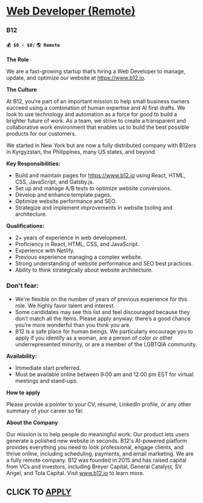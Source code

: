 # [Web Developer (Remote)](https://www.remotewlb.com/apply/web-developer-remote)  
### B12  
#### `💰 $0 - $0/` `🌎 Remote`  

**The Role**

We are a fast-growing startup that’s hiring a Web Developer to manage, update, and optimize our website at https://www.b12.io.

**The Culture**

At B12, you’re part of an important mission to help small business owners succeed using a combination of human expertise and AI first drafts. We look to use technology and automation as a force for good to build a brighter future of work. As a team, we strive to create a transparent and collaborative work environment that enables us to build the best possible products for our customers.

We started in New York but are now a fully distributed company with B12ers in Kyrgyzstan, the Philippines, many US states, and beyond.

**Key Responsibilities:**

  * Build and maintain pages for https://www.b12.io using React, HTML, CSS, JavaScript, and Gatsby.js.
  * Set up and manage A/B tests to optimize website conversions.
  * Develop and enhance template pages.
  * Optimize website performance and SEO.
  * Strategize and implement improvements in website tooling and architecture.

**Qualifications:**

  * 2+ years of experience in web development.
  * Proficiency in React, HTML, CSS, and JavaScript.
  * Experience with Netlify.
  * Previous experience managing a complex website.
  * Strong understanding of website performance and SEO best practices.
  * Ability to think strategically about website architecture.

### **Don't fear:**

  * We're flexible on the number of years of previous experience for this role. We highly favor talent and interest.
  * Some candidates may see this list and feel discouraged because they don’t match all the items. Please apply anyway: there’s a good chance you’re more wonderful than you think you are.
  * B12 is a safe place for human beings. We particularly encourage you to apply if you identify as a woman, are a person of color or other underrepresented minority, or are a member of the LGBTQIA community.

**Availability:**

  * Immediate start preferred.
  * Must be available online between 9:00 am and 12:00 pm EST for virtual meetings and stand-ups.

**How to apply**

Please provide a pointer to your CV, résumé, LinkedIn profile, or any other summary of your career so far.

**About the Company**

Our mission is to help people do meaningful work. Our product lets users generate a polished new website in seconds. B12's AI-powered platform provides everything you need to look professional, engage clients, and thrive online, including scheduling, payments, and email marketing. We are a fully remote company. B12 was founded in 2015 and has raised capital from VCs and investors, including Breyer Capital, General Catalyst, SV Angel, and Tola Capital. Visit www.b12.io to learn more.

  
  

  
## CLICK TO [APPLY](https://www.remotewlb.com/apply/web-developer-remote)

